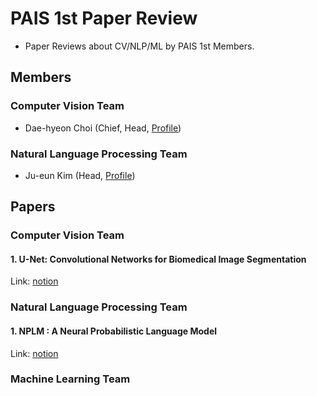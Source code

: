 # PAIS 1st Paper Review 
- Paper Reviews about CV/NLP/ML by PAIS 1st Members.

## Members
### Computer Vision Team 
- Dae-hyeon Choi (Chief, Head, [Profile](https://github.com/choidaedae))

### Natural Language Processing Team 
- Ju-eun Kim (Head, [Profile](https://github.com/juevn))

## Papers
### Computer Vision Team
#### 1. U-Net: Convolutional Networks for Biomedical Image Segmentation
Link: [notion](https://capable-pixie-1bf.notion.site/U-Net-Convolutional-Networks-for-Biomedical-Image-Segmentation-eaecc131128e42938ebbd5a501458ae6?pvs=4)

### Natural Language Processing Team 
#### 1. NPLM : A Neural Probabilistic Language Model
Link: [notion](https://www.notion.so/NPLM-A-Neural-Probabilistic-Language-Model-f956a2ad37614d3d82599c2527ff713d?pvs=4)

### Machine Learning Team 
